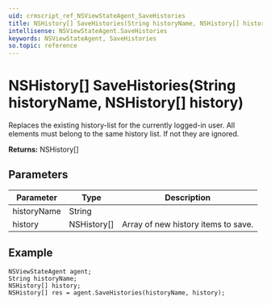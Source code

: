 ```yaml
---
uid: crmscript_ref_NSViewStateAgent_SaveHistories
title: NSHistory[] SaveHistories(String historyName, NSHistory[] history)
intellisense: NSViewStateAgent.SaveHistories
keywords: NSViewStateAgent, SaveHistories
so.topic: reference
---
```


# NSHistory[] SaveHistories(String historyName, NSHistory[] history)

Replaces the existing history-list for the currently logged-in user. All elements must belong to the same history list. If not they are ignored.

**Returns:** NSHistory[]

## Parameters

| Parameter | Type | Description |
|---|---|---|
| historyName | String | |
| history | NSHistory[] | Array of new history items to save. |

## Example

```crmscript
NSViewStateAgent agent;
String historyName;
NSHistory[] history;
NSHistory[] res = agent.SaveHistories(historyName, history);
```
